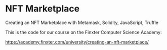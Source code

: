 # NFT Marketplace
Creating an NFT Marketplace with Metamask, Solidity, JavaScript, Truffle

This is the code for our course on the Finxter Computer Science Academy:

https://academy.finxter.com/university/creating-an-nft-marketplace/

